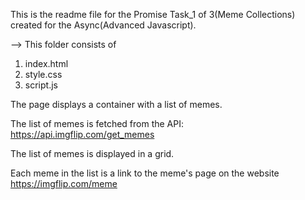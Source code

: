 This is the readme file for the Promise Task_1 of 3(Meme Collections) created for the Async(Advanced Javascript).

--> This folder consists of

1. index.html
2. style.css
3. script.js

The page displays a container with  a list of memes.


The list of memes is fetched from the API: https://api.imgflip.com/get_memes



The list of memes is displayed in a grid.



Each meme in the list is a link to the meme's page on the website https://imgflip.com/meme